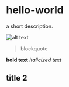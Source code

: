 # hello-world
a short description.

![alt text](https://github.com/JRF25/hello-world/assets/149072303/401bc1eb-3d0e-4188-91ff-281a58f3022e)
> blockquote 
> 
**bold text**
*italicized text*

## title 2
